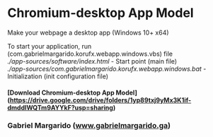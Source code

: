 # Chromium-desktop App Model  
Make your webpage a desktop app (Windows 10+ x64)  

To start your application, run (com.gabrielmargarido.korufx.webapp.windows.vbs) file  
*./app-sources/software/index.html*    -    Start point (main file)  
*./app-sources/com.gabrielmargarido.korufx.webapp.windows.bat*  -  Initialization (init configuration file)  

#### [Download Chromium-desktop App Model] (https://drive.google.com/drive/folders/1yp89txj9yMx3K1if-dmddIWQTm9AYYkF?usp=sharing)
### Gabriel Margarido (www.gabrielmargarido.ga)

